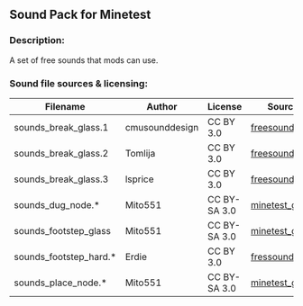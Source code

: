 ## Sound Pack for Minetest

### Description:

A set of free sounds that mods can use.

### Sound file sources & licensing:

| Filename               | Author         | License      | Source                    |
| ---------------------- | -------------- | ------------ | ------------------------- |
| sounds_break_glass.1   | cmusounddesign | CC BY 3.0    | [freesound.org][fs.71947] |
| sounds_break_glass.2   | Tomlija        | CC BY 3.0    | [freesound.org][fs.97669] |
| sounds_break_glass.3   | lsprice        | CC BY 3.0    | [freesound.org][fs.88808] |
| sounds_dug_node.*      | Mito551        | CC BY-SA 3.0 | [minetest_game][default]  |
| sounds_footstep_glass  | Mito551        | CC BY-SA 3.0 | [minetest_game][default]  |
| sounds_footstep_hard.* | Erdie          | CC BY 3.0    | [fressound.org][fs.41579] |
| sounds_place_node.*    | Mito551        | CC BY-SA 3.0 | [minetest_game][default]  |


[default]: https://github.com/minetest/minetest_game/tree/master/mods/default
[fs.41579]: https://freesound.org/people/Erdie/sounds/41579
[fs.71947]: https://freesound.org/people/cmusounddesign/sounds/71947
[fs.88808]: https://www.freesound.org/people/lsprice/sounds/88808
[fs.97669]: https://www.freesound.org/people/Tomlija/sounds/97669
